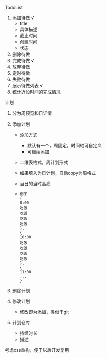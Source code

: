 TodoList

1. 添加待做 	√
   * title
   * 具体描述
   * 截止时间
   * 创建时间
   * 状态
2. 删除待做     
3. 完成待做     √
4. 放弃待做
5. 定时待做
6. 失败待做
7. 展示待做列表       √
8. 统计近段时间的完成情况



计划

1. 分为周预览和日详情

2. 添加计划
   
   * 添加方式
     - 默认有一个，周固定，时间轴可自定义
     - 可继续添加
   
   * 二维表格式，周计划形式
   
   * 如果填入为日计划，自动copy为周格式
   
   * 当日的当时高亮
   
   * ```
     例子
     {
     8:00
     吃饭
     吃饭
     吃饭
     吃饭
     },
     {
     10:00
     吃饭
     吃饭
     吃饭
     吃饭
     },
     {
     11:00
     ...
     }
     ```
   
3. 删除计划

4. 修改计划

   * 修改即为添加，类似于git

5. 计划仓库
   * 持续时长
   * 描述





考虑css重构，便于以后开发复用

